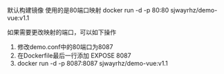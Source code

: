 默认构建镜像 使用的是80端口映射
docker run -d -p 80:80 sjwayrhz/demo-vue:v1.1

如果需要更改映射的端口，可以如下操作
1. 修改demo.conf中的80端口为8087
2. 在Dockerfile最后一行添加 EXPOSE 8087
3. docker run -d -p 8087:8087 sjwayrhz/demo-vue:v1.1
